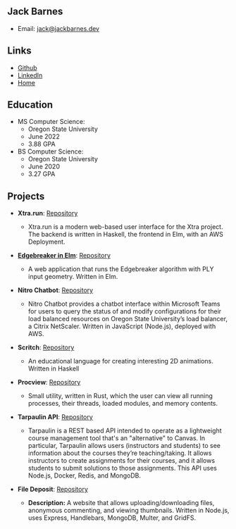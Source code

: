 ## Jack Barnes
- Email: [jack@jackbarnes.dev](mailto:jack@jackbarnes.dev)

## Links
- [Github](https://github.com/Barnesjt)
- [LinkedIn](https://www.linkedin.com/in/barnesjack)
- [Home](https://jackbarnes.dev)

## Education
- MS Computer Science: 
  - Oregon State University
  - June 2022
  - 3.88 GPA
- BS Computer Science:
  - Oregon State University
  - June 2020
  - 3.27 GPA

## Projects
- **Xtra.run**: [Repository](https://github.com/barnesjt/xtra-ui) 
  - Xtra.run is a modern web-based user interface for the Xtra project. The backend is written in Haskell, the frontend in Elm, with an AWS Deployment.

- [**Edgebreaker in Elm**](https://barnesjt.github.io/elm-ply/): [Repository](https://github.com/barnesjt/elm-ply) 
  - A web application that runs the Edgebreaker algorithm with PLY input geometry. Written in Elm.

- **Nitro Chatbot**: [Repository](https://github.com/barnesjt/capstone-chatbot)
  - Nitro Chatbot provides a chatbot interface within Microsoft Teams for users to query the status of and modify configurations for their load balanced resources on Oregon State University’s load balancer, a Citrix NetScaler. Written in JavaScript (Node.js), deployed with AWS.

- **Scritch**: [Repository](https://github.com/Barnesjt/scritch) 
  - An educational language for creating interesting 2D animations. Written in Haskell

- **Procview**: [Repository](https://github.com/Barnesjt/procview) 
  - Small utility, written in Rust, which the user can view all running processes, their threads, loaded modules, and memory contents.

- **Tarpaulin API**: [Repository](https://github.com/Barnesjt/CS493-Final)
  - Tarpaulin is a REST based API intended to operate as a lightweight course management tool that's an "alternative" to Canvas. In particular, Tarpaulin allows users (instructors and students) to see information about the courses they’re teaching/taking. It allows instructors to create assignments for their courses, and it allows students to submit solutions to those assignments. This API uses Node.js, Docker, Redis, and MongoDB.

- **File Deposit**: [Repository](https://github.com/Barnesjt/CS290-Final) 
  - **Description:** A website that allows uploading/downloading files, anonymous commenting, and viewing thumbnails. Written in Node.js, uses Express, Handlebars, MongoDB, Multer, and GridFS. 
